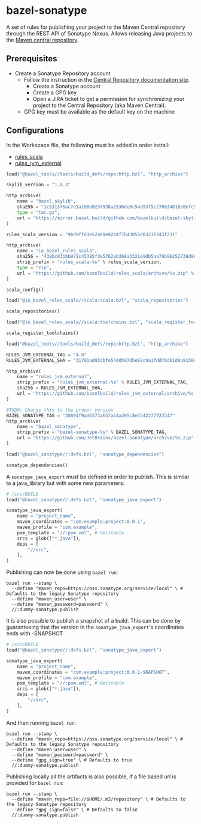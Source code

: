 bazel-sonatype 
======

A set of rules for publishing your project to the Maven Central repository through the REST API of Sonatype Nexus. Allows releasing Java projects to the [Maven central repository](https://repo1.maven.org/maven2/).

## Prerequisites

 * Create a Sonatype Repository account
   * Follow the instruction in the [Central Repository documentation site](http://central.sonatype.org).
     * Create a Sonatype account
     * Create a GPG key
     * Open a JIRA ticket to get a permission for synchronizing your project to the Central Repository (aka Maven Central).
   * GPG key must be available as the default key on the machine
    
## Configurations
In the Workspace file, the following must be added in order install:
- [rules_scala](https://github.com/bazelbuild/rules_scala)
- [rules_jvm_external](https://github.com/bazelbuild/rules_jvm_external)


```python
load("@bazel_tools//tools/build_defs/repo:http.bzl", "http_archive")

skylib_version = "1.0.3"

http_archive(
    name = "bazel_skylib",
    sha256 = "1c531376ac7e5a180e0237938a2536de0c54d93f5c278634818e0efc952dd56c",
    type = "tar.gz",
    url = "https://mirror.bazel.build/github.com/bazelbuild/bazel-skylib/releases/download/{}/bazel-skylib-{}.tar.gz".format(skylib_version, skylib_version),
)

rules_scala_version = "9bd9ffd3e52ab9e92b4f7b43051d83231743f231"

http_archive(
    name = "io_bazel_rules_scala",
    sha256 = "438bc03bbb971c45385fde5762ab368a3321e9db5aa78b96252736d86396a9da",
    strip_prefix = "rules_scala-%s" % rules_scala_version,
    type = "zip",
    url = "https://github.com/bazelbuild/rules_scala/archive/%s.zip" % rules_scala_version,
)

scala_config()

load("@io_bazel_rules_scala//scala:scala.bzl", "scala_repositories")

scala_repositories()

load("@io_bazel_rules_scala//scala:toolchains.bzl", "scala_register_toolchains")

scala_register_toolchains()

load("@bazel_tools//tools/build_defs/repo:http.bzl", "http_archive")

RULES_JVM_EXTERNAL_TAG = "4.0"
RULES_JVM_EXTERNAL_SHA = "31701ad93dbfe544d597dbe62c9a1fdd76d81d8a9150c2bf1ecf928ecdf97169"

http_archive(
    name = "rules_jvm_external",
    strip_prefix = "rules_jvm_external-%s" % RULES_JVM_EXTERNAL_TAG,
    sha256 = RULES_JVM_EXTERNAL_SHA,
    url = "https://github.com/bazelbuild/rules_jvm_external/archive/%s.zip" % RULES_JVM_EXTERNAL_TAG,
)

#TODO: Change this to the proper version
BAZEL_SONATYPE_TAG = "28894f9ad6373a657ab4a395c8e7342277722347"
http_archive(
    name = "bazel_sonatype",
    strip_prefix = "bazel-sonatype-%s" % BAZEL_SONATYPE_TAG,
    url = "https://github.com/JetBrains/bazel-sonatype/archive/%s.zip" % BAZEL_SONATYPE_TAG,
)

load("@bazel_sonatype//:defs.bzl", "sonatype_dependencies")

sonatype_dependencies()
```
A `sonatype_java_export` must be defined in order to publish. This is similar to a java_library but with some new parameters:

```python
# /src/BUILD
load("@bazel_sonatype//:defs.bzl", "sonatype_java_export")

sonatype_java_export(
    name = "project_name",
    maven_coordinates = "com.example:project:0.0.1",
    maven_profile = "com.example",
    pom_template = "//:pom.xml", # Omittable
    srcs = glob(["*.java"]),
    deps = [
        "//src",
    ],
)
```

Publishing can now be done using `bazel run`:
```
bazel run --stamp \
  --define "maven_repo=https://oss.sonatype.org/service/local" \ # Defaults to the legacy Sonatype repository
  --define "maven_user=user" \
  --define "maven_password=password" \
  //:dummy-sonatype.publish
```

It is also possible to publish a snapshot of a build. This can be done by guaranteeing that the version in the `sonatype_java_export`'s coordinates ends with -SNAPSHOT

```python
# /src/BUILD
load("@bazel_sonatype//:defs.bzl", "sonatype_java_export")

sonatype_java_export(
    name = "project_name",
    maven_coordinates = "com.example:project:0.0.1-SNAPSHOT",
    maven_profile = "com.example",
    pom_template = "//:pom.xml", # Omittable
    srcs = glob(["*.java"]),
    deps = [
        "//src",
    ],
)
```

And then running `bazel run`:
```
bazel run --stamp \
  --define "maven_repo=https://oss.sonatype.org/service/local" \ # Defaults to the legacy Sonatype repository
  --define "maven_user=user" \
  --define "maven_password=password" \
  --define "gpg_sign=true" \ # Defaults to true
  //:dummy-sonatype.publish
```

Publishing locally all the artifacts is also possible, if a file based url is provided for `bazel run`:
```
bazel run --stamp \
  --define "maven_repo=file://$HOME/.m2/repository" \ # Defaults to the legacy Sonatype repository
  --define "gpg_sign=false" \ # Defaults to false
  //:dummy-sonatype.publish
```
